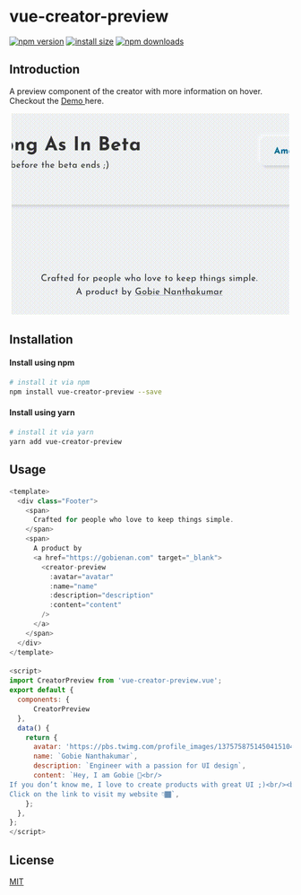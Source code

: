 # vue-creator-preview

[![npm version](https://img.shields.io/npm/v/vue-creator-preview)](https://www.npmjs.org/package/vue-creator-preview)
[![install size](https://packagephobia.now.sh/badge?p=vue-creator-preview)](https://packagephobia.now.sh/result?p=vue-creator-preview)
[![npm downloads](https://img.shields.io/npm/dm/vue-creator-preview.svg?style=flat-square)](http://npm-stat.com/charts.html?package=vue-creator-preview)

## Introduction

A preview component of the creator with more information on hover.
Checkout the <a target="_blank" href="https://7todos.com/"> Demo </a> here.

<p align="center">
    <img src="https://github.com/gobienan/vue-creator-preview/blob/master/assets/images/creator-preview.gif">
</p>

## Installation

#### Install using npm

```bash
# install it via npm
npm install vue-creator-preview --save
```

#### Install using yarn

```bash
# install it via yarn
yarn add vue-creator-preview
```

## Usage

```javascript
<template>
  <div class="Footer">
    <span>
      Crafted for people who love to keep things simple.
    </span>
    <span>
      A product by
      <a href="https://gobienan.com" target="_blank">
        <creator-preview
          :avatar="avatar"
          :name="name"
          :description="description"
          :content="content"
        />
      </a>
    </span>
  </div>
</template>

<script>
import CreatorPreview from 'vue-creator-preview.vue';
export default {
  components: {
      CreatorPreview
  },
  data() {
    return {
      avatar: 'https://pbs.twimg.com/profile_images/1375758751450415104/hV9bKmvf_400x400.jpg',
      name: `Gobie Nanthakumar`,
      description: `Engineer with a passion for UI design`,
      content: `Hey, I am Gobie 👋<br/>
If you don’t know me, I love to create products with great UI ;)<br/><br/>
Click on the link to visit my website 👇🏾`,
    };
  },
};
</script>
```

## License

[MIT](http://opensource.org/licenses/MIT)
